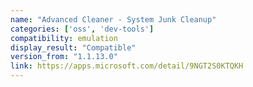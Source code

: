 ```yaml
---
name: "Advanced Cleaner - System Junk Cleanup"
categories: ['oss', 'dev-tools']
compatibility: emulation
display_result: "Compatible"
version_from: "1.1.13.0"
link: https://apps.microsoft.com/detail/9NGT2S0KTQKH
---
```

